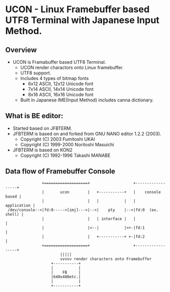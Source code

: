 # UCON - Linux Framebuffer based UTF8 Terminal with Japanese Input Method.

## Overview
- UCON is Framabuffer based UTF8 Terminal.
    - UCON render charactors onto Linux framebuffer.
    - UTF8 support.
    - Includes 4 types of bitmap fonts
        - 6x12 ASCII, 12x12 Unicode font
        - 7x14 ASCII, 14x14 Unicode font
        - 8x16 ASCII, 16x16 Unicode font
    - Built in Japanese IME(Input Method) includes canna dictionary.

## What is BE editor:
- Started based on JFBTERM.
- JFBTERM is based on and forked from GNU NANO editor 1.2.2 (2003).
    - Copyright (C) 2003 Fumitoshi UKAI
    - Copyright (C) 1999-2000 Noritoshi Masuichi
- JFBTERM is based on KON2
    - Copyright (C) 1992-1996 Takashi MANABE

## Data flow of Framebuffer Console
~~~
				+===================+					+------------------+
				|		ucon		|	+-----------+	|    console based |
				|					|   |           |   |      application |
 /dev/console-->|fd:0----->[imj]--->|-->|    pty    |-->|fd:0  (ex. shell) |
				|					|   | interface |   |                  |
				|					|<--|           |<+-|fd:1              |
				|					|	+-----------+ +-|fd:2              |
				+===================+					+------------------+
						|||||
						vvvvv render characters onto Framebuffer
					+-----------+
					|			|
					|    FB		|
					|640x480etc.|
					|			|
					+-----------+
~~~
